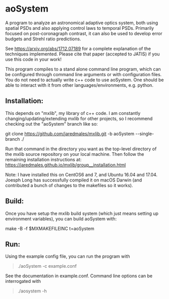 # aoSystem

A program to analyze an astronomical adaptive optics system, both using spatial PSDs and also applying control laws to temporal PSDs.  Primarily focused on post-coronagraph contrast, it can also be used to develop error budgets and Strehl ratio predictions.

See https://arxiv.org/abs/1712.07189 for a complete explanation of the techniques implemented.  Please cite that paper (accepted to JATIS) if you use this code in your work!

This program compiles to a stand alone command line program, which can be configured through command line arguments or with configuration files.  You do not need to actually write c++ code to use aoSystem.  One should be able to interact with it from other languages/environments, e.g. python.

## Installation:

This depends on "mxlib", my library of c++ code.  I am constantly changing/updating/extending mxlib for other projects, so I recommend checking out the "aoSystem" branch like so:

git clone https://github.com/jaredmales/mxlib.git -b aoSystem --single-branch ./

Run that command in the directory you want as the top-level directory of the mxlib source repository on your local machine.  Then follow the remaining installation instructions at: https://jaredmales.github.io/mxlib/group__installation.html

Note: I have installed this on CentOS6 and 7, and Ubuntu 16.04 and 17.04.  Joesph Long has successfully compiled it on macOS Darwin (and contributed a bunch of changes to the makefiles so it works).



## Build:

Once you have setup the mxlib build system (which just means setting up environment variables), you can build aoSystem with:

make -B -f $MXMAKEFILEINC t=aoSystem

## Run:

Using the example config file, you can run the program with

> ./aoSystem -c example.conf  

See the documentation in example.conf.  Command line options can be interrogated with

> ./aosystem -h



